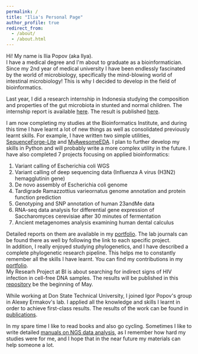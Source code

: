 ```yaml
---
permalink: /
title: "Ilia's Personal Page"
author_profile: true
redirect_from: 
  - /about/
  - /about.html
---
```


Hi! My name is Ilia Popov (aka Ilya).<br>
I have a medical degree and I'm about to graduate as a bioinformatician. Since my 2nd year of medical university I have been endlessly fascinated by the world of microbiology, specifically the mind-blowing world of intestinal microbiology! This is why I decided to develop in the field of bioinformatics.<br>

Last year, I did a research internship in Indonesia studying the composition and properties of the gut microbiota in stunted and normal children. The internship report is available [here](https://iliapopov17.github.io/portfolio/portfolio-1/). The result is published [here](https://iliapopov17.github.io/publication/2024-03-29-paper-10).<br>

I am now completing my studies at the Bioinformatics Institute, and during this time I have learnt a lot of new things as well as consolidated previously learnt skills. For example, I have written two simple utilities, [SequenceForge-Lite](https://iliapopov17.github.io/portfolio/portfolio-3/) and [MyAwesomeEDA](https://iliapopov17.github.io/portfolio/portfolio-4/). I plan to further develop my skills in Python and will probably write a more complex utility in the future. I have also completed 7 projects focusing on applied bioinformatics:<br>
  1. Variant calling of Escherichia coli WGS<br>
  2. Variant calling of deep sequencing data (Influenza A virus (H3N2) hemagglutinin gene)<br>
  3. De novo assembly of Escherichia coli genome<br>
  4. Tardigrade Ramazzottius varieornatus genome annotation and protein function prediction<br>
  5. Genotyping and SNP annotation of human 23andMe data<br>
  6. RNA-seq data analysis for differential gene expression of Saccharomyces cerevisiae after 30 minutes of fermentation<br>
  7. Ancient metagenomes analysis examining human dental calculus<br>

Detailed reports on them are available in my [portfolio](https://iliapopov17.github.io/portfolio/portfolio-5/). The lab journals can be found there as well by following the link to each specific project.<br>
In addition, I really enjoyed studying phylogenetics, and I have described a complete phylogenetic research pipeline. This helps me to constantly remember all the skills I have learnt. You can find my contributions in my [portfolio](https://iliapopov17.github.io/portfolio/portfolio-6/).<br>
My Researh Project at BI is about searching for indirect signs of HIV infection in cell-free DNA samples. The results will be published in this [repository](https://github.com/iliapopov17/The-shadow-of-HIV) be the beginning of May.<br>

While working at Don State Technical University, I joined Igor Popov's group in Alexey Ermakov's lab. I applied all the knowledge and skills I learnt in order to achieve first-class results. The results of the work can be found in [publications](https://iliapopov17.github.io/publications/).<br>

In my spare time I like to read books and also go cycling. Sometimes I like to write detailed [manuals on NGS data analysis](https://iliapopov17.github.io/portfolio/portfolio-7/), as I remember how hard my studies were for me, and I hope that in the near future my materials can help someone a lot.<br>